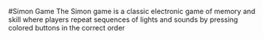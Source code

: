 #Simon Game
The Simon game is a classic electronic game of memory and skill where players repeat sequences of lights and sounds by pressing colored buttons in the correct order
